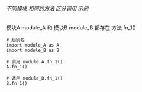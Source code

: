 ###### 不同模块 相同的方法 区分调用 示例
模块A module_A 和 模块B module_B 都存在 方法 fn_1()
```
# 起别名
import module_A as A
import module_B as B

# 调用 module_A.fn_1()
A.fn_1()

# 调用 module_B.fn_1()
B.fn_1()
```